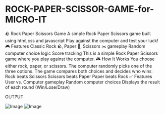 # ROCK-PAPER-SCISSOR-GAME-for-MICRO-IT
🪨 Rock Paper Scissors Game
A simple Rock Paper Scissors game built using html,css and javascript
Play against the computer and test your luck!
🎮 Features
Classic Rock 🪨, Paper 📄, Scissors ✂️ gameplay
Random computer choice logic
Score tracking 
This is a simple Rock Paper Scissors game where you play against the computer.
🎮 How It Works
You choose either rock, paper, or scissors.
The computer randomly picks one of the three options.
The game compares both choices and decides who wins:
Rock beats Scissors
Scissors beats Paper
Paper beats Rock
✅ Features
User vs. Computer gameplay
Random computer choices
Displays the result of each round (Win/Lose/Draw)

OUTPUT

![Image](https://github.com/user-attachments/assets/ef9acfbe-34f7-4a09-857c-6f1c93509a9b)
![Image](https://github.com/user-attachments/assets/f758c161-674d-45c2-b115-d2f3f7ec0776)
